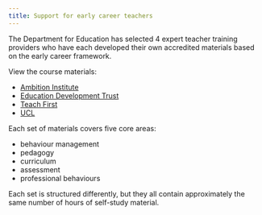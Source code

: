 ```yaml
---
title: Support for early career teachers
---
```


The Department for Education has selected 4 expert teacher training providers who have each developed their own accredited materials based on the early career framework.

View the course materials:

* [Ambition Institute](/ambition-institute/)
* [Education Development Trust](/education-development-trust)
* [Teach First](/teach-first)
* [UCL](/ucl)

Each set of materials covers five core areas:

* behaviour management
* pedagogy
* curriculum
* assessment
* professional behaviours

Each set is structured differently, but they all contain approximately the same number of hours of self-study material.
